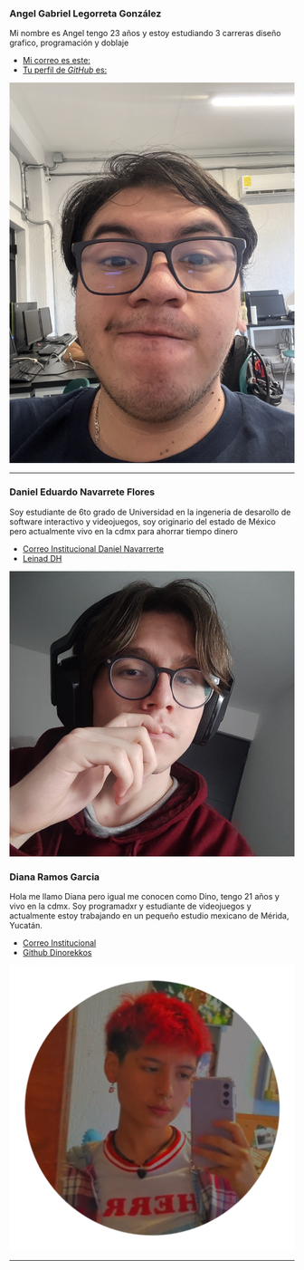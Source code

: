 ### Angel Gabriel Legorreta González

Mi nombre es Angel tengo 23 años y estoy estudiando 3 carreras diseño grafico, programación y doblaje

- [Mi correo es este:](cdmx1895@amerike.edu.mx)
- [Tu perfil de _GitHub_ es: ](https://github.com/SrAlmeja)

![Angel G. Legorreta (Sr. Almeja)](./Img/IO.jpg)

---

### Daniel Eduardo Navarrete Flores

Soy estudiante de 6to grado de Universidad en la ingeneria de desarollo de software interactivo y videojuegos, soy originario del estado de México pero actualmente vivo en la cdmx para ahorrar tiempo dinero

- [Correo Institucional Daniel Navarrerte](cdmx1831@amerike.edu.mx)
- [Leinad DH](https://github.com/LeinadDH)

![Daniel Eduardo Navarrete Flores](./img/DanEdu.jpg)

### Diana Ramos Garcia
Hola me llamo Diana pero igual me conocen como Dino, tengo 21 años y vivo en la cdmx. 
Soy programadxr y estudiante de videojuegos y actualmente estoy trabajando en un pequeño estudio mexicano de Mérida, Yucatán.

- [Correo Institucional](cdmx1814@amerike.edu.mx)
- [Github Dinorekkos](https://github.com/Dinorekkos)

![Dino](./img/dino.png)

---